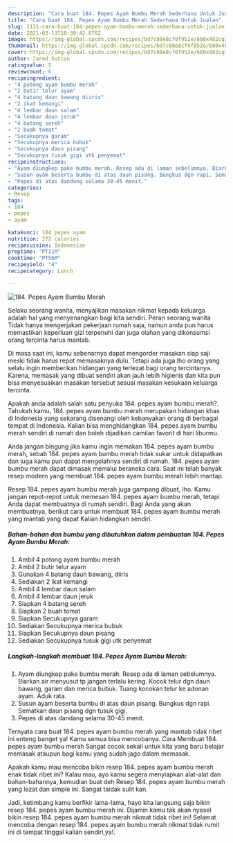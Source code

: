 ```yaml
---
description: "Cara buat 184. Pepes Ayam Bumbu Merah Sederhana Untuk Jualan"
title: "Cara buat 184. Pepes Ayam Bumbu Merah Sederhana Untuk Jualan"
slug: 1131-cara-buat-184-pepes-ayam-bumbu-merah-sederhana-untuk-jualan
date: 2021-03-13T10:39:42.870Z
image: https://img-global.cpcdn.com/recipes/bd7c88e8cf0f952e/680x482cq70/184-pepes-ayam-bumbu-merah-foto-resep-utama.jpg
thumbnail: https://img-global.cpcdn.com/recipes/bd7c88e8cf0f952e/680x482cq70/184-pepes-ayam-bumbu-merah-foto-resep-utama.jpg
cover: https://img-global.cpcdn.com/recipes/bd7c88e8cf0f952e/680x482cq70/184-pepes-ayam-bumbu-merah-foto-resep-utama.jpg
author: Jared Sutton
ratingvalue: 5
reviewcount: 6
recipeingredient:
- "4 potong ayam bumbu merah"
- "2 butir telur ayam"
- "4 batang daun bawang diiris"
- "2 ikat kemangi"
- "4 lembar daun salam"
- "4 lembar daun jeruk"
- "4 batang sereh"
- "2 buah tomat"
- "Secukupnya garam"
- "Secukupnya merica bubuk"
- "Secukupnya daun pisang"
- "Secukupnya tusuk gigi utk penyemat"
recipeinstructions:
- "Ayam diungkep pake bumbu merah. Resep ada di laman sebelumnya. Biarkan air menyusut tp jangan terlalu kering. Kocok telur dgn daun bawang, garam dan merica bubuk. Tuang kocokan telur ke adonan ayam. Aduk rata."
- "Susun ayam beserta bumbu di atas daun pisang. Bungkus dgn rapi. Sematkan daun pisang dgn tusuk gigi."
- "Pepes di atas dandang selama 30-45 menit."
categories:
- Resep
tags:
- 184
- pepes
- ayam

katakunci: 184 pepes ayam 
nutrition: 272 calories
recipecuisine: Indonesian
preptime: "PT11M"
cooktime: "PT56M"
recipeyield: "4"
recipecategory: Lunch

---
```



![184. Pepes Ayam Bumbu Merah](https://img-global.cpcdn.com/recipes/bd7c88e8cf0f952e/680x482cq70/184-pepes-ayam-bumbu-merah-foto-resep-utama.jpg)

Selaku seorang wanita, menyajikan masakan nikmat kepada keluarga adalah hal yang menyenangkan bagi kita sendiri. Peran seorang  wanita Tidak hanya mengerjakan pekerjaan rumah saja, namun anda pun harus memastikan keperluan gizi terpenuhi dan juga olahan yang dikonsumsi orang tercinta harus mantab.

Di masa  saat ini, kamu sebenarnya dapat mengorder masakan siap saji meski tidak harus repot memasaknya dulu. Tetapi ada juga lho orang yang selalu ingin memberikan hidangan yang terlezat bagi orang tercintanya. Karena, memasak yang dibuat sendiri akan jauh lebih higienis dan kita pun bisa menyesuaikan masakan tersebut sesuai masakan kesukaan keluarga tercinta. 



Apakah anda adalah salah satu penyuka 184. pepes ayam bumbu merah?. Tahukah kamu, 184. pepes ayam bumbu merah merupakan hidangan khas di Indonesia yang sekarang disenangi oleh kebanyakan orang di berbagai tempat di Indonesia. Kalian bisa menghidangkan 184. pepes ayam bumbu merah sendiri di rumah dan boleh dijadikan camilan favorit di hari liburmu.

Anda jangan bingung jika kamu ingin memakan 184. pepes ayam bumbu merah, sebab 184. pepes ayam bumbu merah tidak sukar untuk didapatkan dan juga kamu pun dapat mengolahnya sendiri di rumah. 184. pepes ayam bumbu merah dapat dimasak memalui beraneka cara. Saat ini telah banyak resep modern yang membuat 184. pepes ayam bumbu merah lebih mantap.

Resep 184. pepes ayam bumbu merah juga gampang dibuat, lho. Kamu jangan repot-repot untuk memesan 184. pepes ayam bumbu merah, tetapi Anda dapat membuatnya di rumah sendiri. Bagi Anda yang akan membuatnya, berikut cara untuk membuat 184. pepes ayam bumbu merah yang mantab yang dapat Kalian hidangkan sendiri.

<!--inarticleads1-->

##### Bahan-bahan dan bumbu yang dibutuhkan dalam pembuatan 184. Pepes Ayam Bumbu Merah:

1. Ambil 4 potong ayam bumbu merah
1. Ambil 2 butir telur ayam
1. Gunakan 4 batang daun bawang, diiris
1. Sediakan 2 ikat kemangi
1. Ambil 4 lembar daun salam
1. Ambil 4 lembar daun jeruk
1. Siapkan 4 batang sereh
1. Siapkan 2 buah tomat
1. Siapkan Secukupnya garam
1. Sediakan Secukupnya merica bubuk
1. Siapkan Secukupnya daun pisang
1. Sediakan Secukupnya tusuk gigi utk penyemat




<!--inarticleads2-->

##### Langkah-langkah membuat 184. Pepes Ayam Bumbu Merah:

1. Ayam diungkep pake bumbu merah. Resep ada di laman sebelumnya. Biarkan air menyusut tp jangan terlalu kering. Kocok telur dgn daun bawang, garam dan merica bubuk. Tuang kocokan telur ke adonan ayam. Aduk rata.
1. Susun ayam beserta bumbu di atas daun pisang. Bungkus dgn rapi. Sematkan daun pisang dgn tusuk gigi.
1. Pepes di atas dandang selama 30-45 menit.




Ternyata cara buat 184. pepes ayam bumbu merah yang mantab tidak ribet ini enteng banget ya! Kamu semua bisa mencobanya. Cara Membuat 184. pepes ayam bumbu merah Sangat cocok sekali untuk kita yang baru belajar memasak ataupun bagi kamu yang sudah jago dalam memasak.

Apakah kamu mau mencoba bikin resep 184. pepes ayam bumbu merah enak tidak ribet ini? Kalau mau, ayo kamu segera menyiapkan alat-alat dan bahan-bahannya, kemudian buat deh Resep 184. pepes ayam bumbu merah yang lezat dan simple ini. Sangat taidak sulit kan. 

Jadi, ketimbang kamu berfikir lama-lama, hayo kita langsung saja bikin resep 184. pepes ayam bumbu merah ini. Dijamin kamu tak akan nyesel bikin resep 184. pepes ayam bumbu merah nikmat tidak ribet ini! Selamat mencoba dengan resep 184. pepes ayam bumbu merah nikmat tidak rumit ini di tempat tinggal kalian sendiri,ya!.

